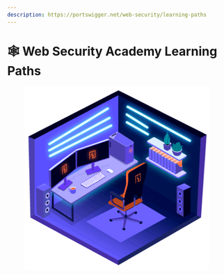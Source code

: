```yaml
---
description: https://portswigger.net/web-security/learning-paths
---
```


# 🕸️ Web Security Academy Learning Paths

<figure><img src="../.gitbook/assets/image.png" alt=""><figcaption></figcaption></figure>
